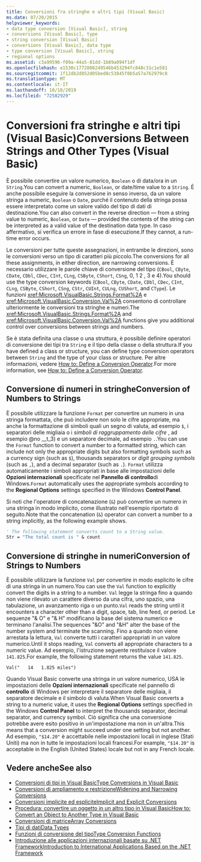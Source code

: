 ```yaml
---
title: Conversioni fra stringhe e altri tipi (Visual Basic)
ms.date: 07/20/2015
helpviewer_keywords:
- data type conversion [Visual Basic], string
- conversions [Visual Basic], type
- string conversion [Visual Basic]
- conversions [Visual Basic], data type
- type conversion [Visual Basic], string
- regional options
ms.assetid: c3a99596-f09a-44a5-81dd-1b89a094f1df
ms.openlocfilehash: e1530c1772808249546b453294fc848c31c1e581
ms.sourcegitcommit: 1f12db2d852d05bed8c53845f0b5a57a762979c8
ms.translationtype: MT
ms.contentlocale: it-IT
ms.lasthandoff: 10/18/2019
ms.locfileid: "72582929"
---
```

# <a name="conversions-between-strings-and-other-types-visual-basic"></a><span data-ttu-id="3e9ae-102">Conversioni fra stringhe e altri tipi (Visual Basic)</span><span class="sxs-lookup"><span data-stu-id="3e9ae-102">Conversions Between Strings and Other Types (Visual Basic)</span></span>
<span data-ttu-id="3e9ae-103">È possibile convertire un valore numerico, `Boolean` o di data/ora in un `String`.</span><span class="sxs-lookup"><span data-stu-id="3e9ae-103">You can convert a numeric, `Boolean`, or date/time value to a `String`.</span></span> <span data-ttu-id="3e9ae-104">È anche possibile eseguire la conversione in senso inverso, da un valore stringa a numeric, `Boolean` o `Date`, purché il contenuto della stringa possa essere interpretato come un valore valido del tipo di dati di destinazione.</span><span class="sxs-lookup"><span data-stu-id="3e9ae-104">You can also convert in the reverse direction — from a string value to numeric, `Boolean`, or `Date` — provided the contents of the string can be interpreted as a valid value of the destination data type.</span></span> <span data-ttu-id="3e9ae-105">In caso affermativo, si verifica un errore in fase di esecuzione.</span><span class="sxs-lookup"><span data-stu-id="3e9ae-105">If they cannot, a run-time error occurs.</span></span>  
  
 <span data-ttu-id="3e9ae-106">Le conversioni per tutte queste assegnazioni, in entrambe le direzioni, sono le conversioni verso un tipo di caratteri più piccolo.</span><span class="sxs-lookup"><span data-stu-id="3e9ae-106">The conversions for all these assignments, in either direction, are narrowing conversions.</span></span> <span data-ttu-id="3e9ae-107">È necessario utilizzare le parole chiave di conversione del tipo (`CBool`, `CByte`, `CDate`, `CDbl`, `CDec`, `CInt`, `CLng`, `CSByte`, `CShort`, `CSng`, 0, 1 2 , 3 e 4).</span><span class="sxs-lookup"><span data-stu-id="3e9ae-107">You should use the type conversion keywords (`CBool`, `CByte`, `CDate`, `CDbl`, `CDec`, `CInt`, `CLng`, `CSByte`, `CShort`, `CSng`, `CStr`, `CUInt`, `CULng`, `CUShort`, and `CType`).</span></span> <span data-ttu-id="3e9ae-108">Le funzioni <xref:Microsoft.VisualBasic.Strings.Format%2A> e <xref:Microsoft.VisualBasic.Conversion.Val%2A> consentono di controllare ulteriormente le conversioni tra stringhe e numeri.</span><span class="sxs-lookup"><span data-stu-id="3e9ae-108">The <xref:Microsoft.VisualBasic.Strings.Format%2A> and <xref:Microsoft.VisualBasic.Conversion.Val%2A> functions give you additional control over conversions between strings and numbers.</span></span>  
  
 <span data-ttu-id="3e9ae-109">Se è stata definita una classe o una struttura, è possibile definire operatori di conversione dei tipi tra `String` e il tipo della classe o della struttura.</span><span class="sxs-lookup"><span data-stu-id="3e9ae-109">If you have defined a class or structure, you can define type conversion operators between `String` and the type of your class or structure.</span></span> <span data-ttu-id="3e9ae-110">Per altre informazioni, vedere [How to: Define a Conversion Operator](../../../../visual-basic/programming-guide/language-features/procedures/how-to-define-a-conversion-operator.md).</span><span class="sxs-lookup"><span data-stu-id="3e9ae-110">For more information, see [How to: Define a Conversion Operator](../../../../visual-basic/programming-guide/language-features/procedures/how-to-define-a-conversion-operator.md).</span></span>  
  
## <a name="conversion-of-numbers-to-strings"></a><span data-ttu-id="3e9ae-111">Conversione di numeri in stringhe</span><span class="sxs-lookup"><span data-stu-id="3e9ae-111">Conversion of Numbers to Strings</span></span>  
 <span data-ttu-id="3e9ae-112">È possibile utilizzare la funzione `Format` per convertire un numero in una stringa formattata, che può includere non solo le cifre appropriate, ma anche la formattazione di simboli quali un segno di valuta, ad esempio `$`, i separatori delle migliaia o i *simboli di raggruppamento delle cifre* , ad esempio @no __t_3) e un separatore decimale, ad esempio `.`.</span><span class="sxs-lookup"><span data-stu-id="3e9ae-112">You can use the `Format` function to convert a number to a formatted string, which can include not only the appropriate digits but also formatting symbols such as a currency sign (such as `$`), thousands separators or *digit grouping symbols* (such as `,`), and a decimal separator (such as `.`).</span></span> <span data-ttu-id="3e9ae-113">`Format` utilizza automaticamente i simboli appropriati in base alle impostazioni delle **Opzioni internazionali** specificate nel **Pannello di controllo**di Windows.</span><span class="sxs-lookup"><span data-stu-id="3e9ae-113">`Format` automatically uses the appropriate symbols according to the **Regional Options** settings specified in the Windows **Control Panel**.</span></span>  
  
 <span data-ttu-id="3e9ae-114">Si noti che l'operatore di concatenazione (`&`) può convertire un numero in una stringa in modo implicito, come illustrato nell'esempio riportato di seguito.</span><span class="sxs-lookup"><span data-stu-id="3e9ae-114">Note that the concatenation (`&`) operator can convert a number to a string implicitly, as the following example shows.</span></span>  
  
```vb  
' The following statement converts count to a String value.  
Str = "The total count is " & count  
```  
  
## <a name="conversion-of-strings-to-numbers"></a><span data-ttu-id="3e9ae-115">Conversione di stringhe in numeri</span><span class="sxs-lookup"><span data-stu-id="3e9ae-115">Conversion of Strings to Numbers</span></span>  
 <span data-ttu-id="3e9ae-116">È possibile utilizzare la funzione `Val` per convertire in modo esplicito le cifre di una stringa in un numero.</span><span class="sxs-lookup"><span data-stu-id="3e9ae-116">You can use the `Val` function to explicitly convert the digits in a string to a number.</span></span> <span data-ttu-id="3e9ae-117">`Val` legge la stringa fino a quando non viene rilevato un carattere diverso da una cifra, uno spazio, una tabulazione, un avanzamento riga o un punto.</span><span class="sxs-lookup"><span data-stu-id="3e9ae-117">`Val` reads the string until it encounters a character other than a digit, space, tab, line feed, or period.</span></span> <span data-ttu-id="3e9ae-118">Le sequenze "& O" e "& H" modificano la base del sistema numerico e terminano l'analisi.</span><span class="sxs-lookup"><span data-stu-id="3e9ae-118">The sequences "&O" and "&H" alter the base of the number system and terminate the scanning.</span></span> <span data-ttu-id="3e9ae-119">Fino a quando non viene arrestata la lettura, `Val` converte tutti i caratteri appropriati in un valore numerico.</span><span class="sxs-lookup"><span data-stu-id="3e9ae-119">Until it stops reading, `Val` converts all appropriate characters to a numeric value.</span></span> <span data-ttu-id="3e9ae-120">Ad esempio, l'istruzione seguente restituisce il valore `141.825`.</span><span class="sxs-lookup"><span data-stu-id="3e9ae-120">For example, the following statement returns the value `141.825`.</span></span>  
  
 `Val("   14   1.825 miles")`  
  
 <span data-ttu-id="3e9ae-121">Quando Visual Basic converte una stringa in un valore numerico, USA le impostazioni delle **Opzioni internazionali** specificate nel pannello di **controllo** di Windows per interpretare il separatore delle migliaia, il separatore decimale e il simbolo di valuta.</span><span class="sxs-lookup"><span data-stu-id="3e9ae-121">When Visual Basic converts a string to a numeric value, it uses the **Regional Options** settings specified in the Windows **Control Panel** to interpret the thousands separator, decimal separator, and currency symbol.</span></span> <span data-ttu-id="3e9ae-122">Ciò significa che una conversione potrebbe avere esito positivo in un'impostazione ma non in un'altra.</span><span class="sxs-lookup"><span data-stu-id="3e9ae-122">This means that a conversion might succeed under one setting but not another.</span></span> <span data-ttu-id="3e9ae-123">Ad esempio, `"$14.20"` è accettabile nelle impostazioni locali in inglese (Stati Uniti) ma non in tutte le impostazioni locali francesi.</span><span class="sxs-lookup"><span data-stu-id="3e9ae-123">For example, `"$14.20"` is acceptable in the English (United States) locale but not in any French locale.</span></span>  
  
## <a name="see-also"></a><span data-ttu-id="3e9ae-124">Vedere anche</span><span class="sxs-lookup"><span data-stu-id="3e9ae-124">See also</span></span>

- [<span data-ttu-id="3e9ae-125">Conversioni di tipi in Visual Basic</span><span class="sxs-lookup"><span data-stu-id="3e9ae-125">Type Conversions in Visual Basic</span></span>](../../../../visual-basic/programming-guide/language-features/data-types/type-conversions.md)
- [<span data-ttu-id="3e9ae-126">Conversioni di ampliamento e restrizione</span><span class="sxs-lookup"><span data-stu-id="3e9ae-126">Widening and Narrowing Conversions</span></span>](../../../../visual-basic/programming-guide/language-features/data-types/widening-and-narrowing-conversions.md)
- [<span data-ttu-id="3e9ae-127">Conversioni implicite ed esplicite</span><span class="sxs-lookup"><span data-stu-id="3e9ae-127">Implicit and Explicit Conversions</span></span>](../../../../visual-basic/programming-guide/language-features/data-types/implicit-and-explicit-conversions.md)
- [<span data-ttu-id="3e9ae-128">Procedura: convertire un oggetto in un altro tipo in Visual Basic</span><span class="sxs-lookup"><span data-stu-id="3e9ae-128">How to: Convert an Object to Another Type in Visual Basic</span></span>](../../../../visual-basic/programming-guide/language-features/data-types/how-to-convert-an-object-to-another-type.md)
- [<span data-ttu-id="3e9ae-129">Conversioni di matrice</span><span class="sxs-lookup"><span data-stu-id="3e9ae-129">Array Conversions</span></span>](../../../../visual-basic/programming-guide/language-features/data-types/array-conversions.md)
- [<span data-ttu-id="3e9ae-130">Tipi di dati</span><span class="sxs-lookup"><span data-stu-id="3e9ae-130">Data Types</span></span>](../../../../visual-basic/language-reference/data-types/index.md)
- [<span data-ttu-id="3e9ae-131">Funzioni di conversione del tipo</span><span class="sxs-lookup"><span data-stu-id="3e9ae-131">Type Conversion Functions</span></span>](../../../../visual-basic/language-reference/functions/type-conversion-functions.md)
- [<span data-ttu-id="3e9ae-132">Introduzione alle applicazioni internazionali basate su .NET Framework</span><span class="sxs-lookup"><span data-stu-id="3e9ae-132">Introduction to International Applications Based on the .NET Framework</span></span>](/visualstudio/ide/introduction-to-international-applications-based-on-the-dotnet-framework)
